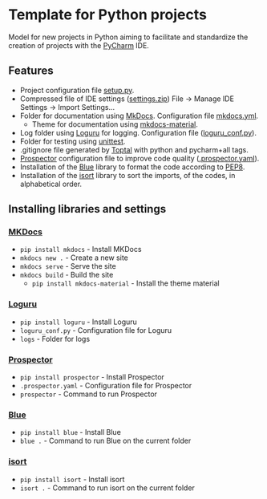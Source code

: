 # Template for Python projects

Model for new projects in Python aiming to facilitate and standardize the
creation of projects with the [PyCharm](https://www.jetbrains.com/pycharm/)
IDE.

## Features

- Project configuration file [setup.py](setup.py).
- Compressed file of IDE settings ([settings.zip](settings.zip))
  File -> Manage IDE Settings -> Import Settings...
- Folder for documentation using [MkDocs](https://mkdocs.org/). Configuration
  file [mkdocs.yml](mkdocs.yml).
  - Theme for documentation using [mkdocs-material](https://squidfunk.github.io/mkdocs-material/).
- Log folder
  using  [Loguru](https://loguru.readthedocs.io/en/stable/index.html) for
  logging.
  Configuration file ([loguru_conf.py](logs/loguru_conf.py)).
- Folder for testing
  using [unittest](https://docs.python.org/3/library/unittest.html).
- .gitignore file generated
  by [Toptal](https://www.toptal.com/developers/gitignore/)
  with python and pycharm+all tags.
- [Prospector](https://prospector.readthedocs.io/) configuration file to
  improve code quality ([.prospector.yaml](.prospector.yaml)).
- Installation of the [Blue](https://blue.readthedocs.io/en/latest/) library to
  format the code according
  to [PEP8](https://www.python.org/dev/peps/pep-0008/).
- Installation of the [isort](https://isort.readthedocs.io/en/stable/) library
  to sort the imports, of the codes, in alphabetical order.

## Installing libraries and settings

### [MKDocs](https://mkdocs.org/)

* `pip install mkdocs` - Install MKDocs
* `mkdocs new .` - Create a new site
* `mkdocs serve` - Serve the site
* `mkdocs build` - Build the site
  * `pip install mkdocs-material` - Install the theme material

### [Loguru](https://loguru.readthedocs.io/en/stable/index.html)

* `pip install loguru` - Install Loguru
* `loguru_conf.py` - Configuration file for Loguru
* `logs` - Folder for logs

### [Prospector](https://prospector.readthedocs.io/)

* `pip install prospector` - Install Prospector
* `.prospector.yaml` - Configuration file for Prospector
* `prospector` - Command to run Prospector

### [Blue](https://blue.readthedocs.io/en/latest/)

* `pip install blue` - Install Blue
* `blue .` - Command to run Blue on the current folder

### [isort](https://isort.readthedocs.io/en/stable/)

* `pip install isort` - Install isort
* `isort .` - Command to run isort on the current folder